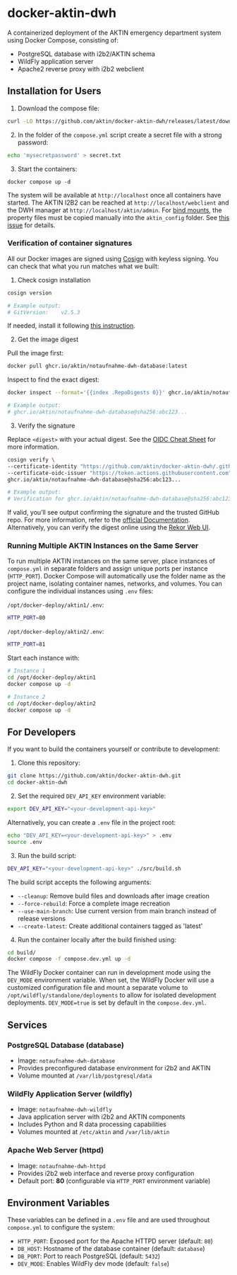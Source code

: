 # docker-aktin-dwh

A containerized deployment of the AKTIN emergency department system using Docker Compose, consisting of:
* PostgreSQL database with i2b2/AKTIN schema
* WildFly application server
* Apache2 reverse proxy with i2b2 webclient


## Installation for Users

1. Download the compose file:
```bash
curl -LO https://github.com/aktin/docker-aktin-dwh/releases/latest/download/compose.yml
```
2. In the folder of the `compose.yml` script create a secret file with a strong password:
```bash
echo 'mysecretpassword' > secret.txt
```
3. Start the containers:
```
docker compose up -d
```
The system will be available at `http://localhost` once all containers have started. The AKTIN I2B2 can be reached at  `http://localhost/webclient` and the DWH manager at `http://localhost/aktin/admin`. For [bind mounts](https://docs.docker.com/engine/storage/bind-mounts/), the property files must be copied manually into the `aktin_config` folder. See [this issue]([https://github.com/aktin/docker-aktin-dwh/issues/6](https://github.com/aktin/docker-aktin-dwh/issues/10)) for details.

### Verification of container signatures
All our Docker images are signed using [Cosign](https://docs.sigstore.dev/cosign/signing/overview/) with keyless signing. You can check that what you run matches what we built:

1. Check cosign installation
```bash
cosign version

# Example output:
# GitVersion:    v2.5.3
```
If needed, install it following [this instruction](https://docs.sigstore.dev/cosign/system_config/installation/).

2. Get the image digest 

Pull the image first:
```bash
docker pull ghcr.io/aktin/notaufnahme-dwh-database:latest
```

Inspect to find the exact digest:
```bash
docker inspect --format='{{index .RepoDigests 0}}' ghcr.io/aktin/notaufnahme-dwh-database:latest

# Example output:
# ghcr.io/aktin/notaufnahme-dwh-database@sha256:abc123...
```

3. Verify the signature

Replace `<digest>` with your actual digest. See the [OIDC Cheat Sheet](https://docs.sigstore.dev/quickstart/verification-cheat-sheet/) for more information.
```bash
cosign verify \
--certificate-identity "https://github.com/aktin/docker-aktin-dwh/.github/workflows/build-deploy-docker.yml@refs/heads/main" \
--certificate-oidc-issuer "https://token.actions.githubusercontent.com" \
ghcr.io/aktin/notaufnahme-dwh-database@sha256:abc123...

# Example output:
# Verification for ghcr.io/aktin/notaufnahme-dwh-database@sha256:abc123 --
```

If valid, you’ll see output confirming the signature and the trusted GitHub repo. For more information, refer to the [official Documentation](https://docs.sigstore.dev/cosign/verifying/verify/). Alternatively, you can verify the digest online using the [Rekor Web UI](https://search.sigstore.dev/).

### Running Multiple AKTIN Instances on the Same Server

To run multiple AKTIN instances on the same server, place instances of `compose.yml` in separate folders and assign unique ports per instance (`HTTP_PORT`). Docker Compose will automatically use the folder name as the project name, isolating container names, networks, and volumes. You can configure the individual instances using `.env` files:

`/opt/docker-deploy/aktin1/.env`:
```bash
HTTP_PORT=80
```

`/opt/docker-deploy/aktin2/.env`:
```bash
HTTP_PORT=81
```

Start each instance with:

```bash
# Instance 1
cd /opt/docker-deploy/aktin1
docker compose up -d

# Instance 2
cd /opt/docker-deploy/aktin2
docker compose up -d
```

## For Developers
If you want to build the containers yourself or contribute to development:

1. Clone this repository:
```bash
git clone https://github.com/aktin/docker-aktin-dwh.git
cd docker-aktin-dwh 
```

2. Set the required `DEV_API_KEY` environment variable:
```bash
export DEV_API_KEY="<your-development-api-key>"
```

Alternatively, you can create a `.env` file in the project root:
```bash
echo "DEV_API_KEY=<your-development-api-key>" > .env
source .env
```

3. Run the build script:
```bash
DEV_API_KEY="<your-development-api-key>" ./src/build.sh
```

The build script accepts the following arguments:

* `--cleanup`: Remove build files and downloads after image creation
* `--force-rebuild`: Force a complete image recreation
* `--use-main-branch`: Use current version from main branch instead of release versions
* `--create-latest`: Create additional containers tagged as 'latest'

4. Run the container locally after the build finished using:
```bash
cd build/
docker compose -f compose.dev.yml up -d 
```

The WildFly Docker container can run in development mode using the `DEV_MODE` environment variable. When set, the WildFly Docker will use a customized configuration file and mount a separate volume to `/opt/wildfly/standalone/deployments` to allow for isolated development deployments. `DEV_MODE=true` is set by default in the `compose.dev.yml`.

## Services

### PostgreSQL Database (database)

* Image: `notaufnahme-dwh-database`
* Provides preconfigured database environment for i2b2 and AKTIN
* Volume mounted at `/var/lib/postgresql/data`

### WildFly Application Server (wildfly)

* Image: `notaufnahme-dwh-wildfly`
* Java application server with i2b2 and AKTIN components
* Includes Python and R data processing capabilities
* Volumes mounted at `/etc/aktin` and `/var/lib/aktin`

### Apache Web Server (httpd)

* Image: `notaufnahme-dwh-httpd`
* Provides i2b2 web interface and reverse proxy configuration
* Default port: **80** (configurable via `HTTP_PORT` environment variable)

## Environment Variables
These variables can be defined in a `.env` file and are used throughout `compose.yml` to configure the system:
- `HTTP_PORT`: Exposed port for the Apache HTTPD server (default: `80`)
- `DB_HOST`: Hostname of the database container (default: `database`)
- `DB_PORT`: Port to reach PostgreSQL (default: `5432`)
- `DEV_MODE`: Enables WildFly dev mode (default: `false`)
